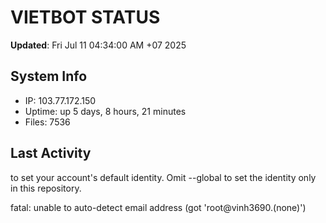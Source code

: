 # VIETBOT STATUS
**Updated**: Fri Jul 11 04:34:00 AM +07 2025

## System Info
- IP: 103.77.172.150
- Uptime: up 5 days, 8 hours, 21 minutes
- Files: 7536

## Last Activity

to set your account's default identity.
Omit --global to set the identity only in this repository.

fatal: unable to auto-detect email address (got 'root@vinh3690.(none)')
